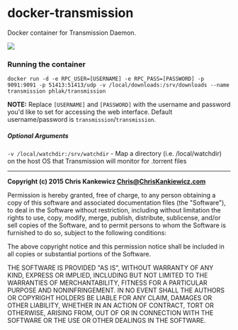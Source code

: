 docker-transmission
===================

Docker container for Transmission Daemon.

[![](https://badge.imagelayers.io/phlak/transmission:latest.svg)](https://imagelayers.io/?images=phlak/transmission:latest 'Get your own badge on imagelayers.io')


### Running the container

    docker run -d -e RPC_USER=[USERNAME] -e RPC_PASS=[PASSWORD] -p 9091:9091 -p 51413:51413/udp -v /local/downloads:/srv/downloads --name transmission phlak/transmission

**NOTE:** Replace `[USERNAME]` and `[PASSWORD]` with the username and password you'd like to set for
accessing the web interface. Default username/password is `transmission`/`transmission`.


##### Optional Arguments

`-v /local/watchdir:/srv/watchdir` - Map a directory (i.e. /local/watchdir) on the host OS that
                                     Transmission will monitor for .torrent files


-----

**Copyright (c) 2015 Chris Kankewicz <Chris@ChrisKankiewicz.com>**

Permission is hereby granted, free of charge, to any person obtaining a copy
of this software and associated documentation files (the "Software"), to deal
in the Software without restriction, including without limitation the rights
to use, copy, modify, merge, publish, distribute, sublicense, and/or sell
copies of the Software, and to permit persons to whom the Software is
furnished to do so, subject to the following conditions:

The above copyright notice and this permission notice shall be included in
all copies or substantial portions of the Software.

THE SOFTWARE IS PROVIDED "AS IS", WITHOUT WARRANTY OF ANY KIND, EXPRESS OR
IMPLIED, INCLUDING BUT NOT LIMITED TO THE WARRANTIES OF MERCHANTABILITY,
FITNESS FOR A PARTICULAR PURPOSE AND NONINFRINGEMENT. IN NO EVENT SHALL THE
AUTHORS OR COPYRIGHT HOLDERS BE LIABLE FOR ANY CLAIM, DAMAGES OR OTHER
LIABILITY, WHETHER IN AN ACTION OF CONTRACT, TORT OR OTHERWISE, ARISING FROM,
OUT OF OR IN CONNECTION WITH THE SOFTWARE OR THE USE OR OTHER DEALINGS IN
THE SOFTWARE.
